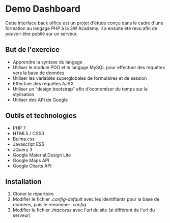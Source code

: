 # Demo Dashboard

Cette interface back office est un projet d'étude conçu dans le cadre d'une formation au langage PHP à la 3W Academy. Il a ensuite été revu afin de pouvoir être publié sur un serveur.

## But de l'exercice

- Apprendre la syntaxe du langage
- Utiliser le module PDO et le langage MySQL pour effectuer des requêtes vers la base de données
- Utiliser les variables superglobales de formulaires et de session
- Effectuer des requêtes AJAX
- Utiliser un "design bootstrap" afin d'économiser du temps sur la stylisation
- Utiliser des API de Google

## Outils et technologies

- PHP 7
- HTML5 / CSS3
- Bulma.css
- Javascript ES5
- JQuery 3
- Google Material Design Lite
- Google Maps API
- Google Charts API

## Installation

1. Cloner le répertoire
2. Modifier le fichier *.config-default* avec les identifiants pour la base de données, puis le renommer *.config*
3. Modifier le fichier *.htaccess* avec l'url du site (si différent de l'url du serveur)
